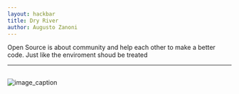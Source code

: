 ```yaml
---
layout: hackbar
title: Dry River
author: Augusto Zanoni
---
```


Open Source is about community and help each other to make a better code. Just like the enviroment shoud be treated

---

## <!-- Your MESSAGE on climate change -->

![image_caption]({{site.baseurl}}/assets/images/zanoni.jpg)